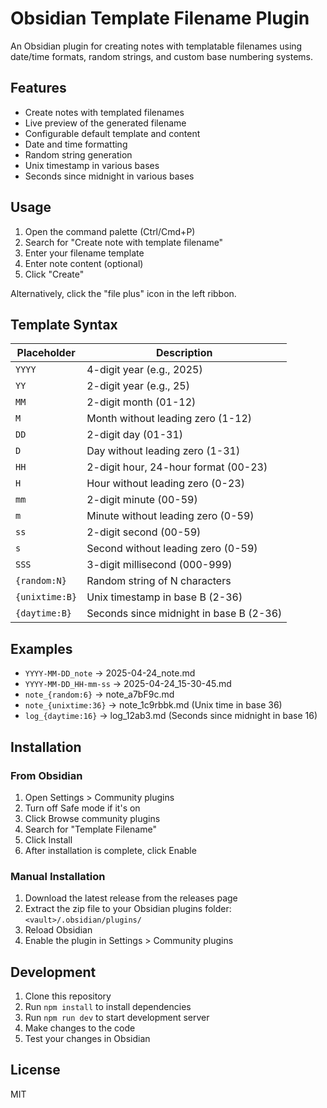 # Obsidian Template Filename Plugin

An Obsidian plugin for creating notes with templatable filenames using date/time formats, random strings, and custom base numbering systems.

## Features

- Create notes with templated filenames
- Live preview of the generated filename
- Configurable default template and content
- Date and time formatting
- Random string generation
- Unix timestamp in various bases
- Seconds since midnight in various bases

## Usage

1. Open the command palette (Ctrl/Cmd+P)
2. Search for "Create note with template filename"
3. Enter your filename template
4. Enter note content (optional)
5. Click "Create"

Alternatively, click the "file plus" icon in the left ribbon.

## Template Syntax

| Placeholder | Description |
|-------------|-------------|
| `YYYY` | 4-digit year (e.g., 2025) |
| `YY` | 2-digit year (e.g., 25) |
| `MM` | 2-digit month (01-12) |
| `M` | Month without leading zero (1-12) |
| `DD` | 2-digit day (01-31) |
| `D` | Day without leading zero (1-31) |
| `HH` | 2-digit hour, 24-hour format (00-23) |
| `H` | Hour without leading zero (0-23) |
| `mm` | 2-digit minute (00-59) |
| `m` | Minute without leading zero (0-59) |
| `ss` | 2-digit second (00-59) |
| `s` | Second without leading zero (0-59) |
| `SSS` | 3-digit millisecond (000-999) |
| `{random:N}` | Random string of N characters |
| `{unixtime:B}` | Unix timestamp in base B (2-36) |
| `{daytime:B}` | Seconds since midnight in base B (2-36) |

## Examples

- `YYYY-MM-DD_note` → 2025-04-24_note.md
- `YYYY-MM-DD_HH-mm-ss` → 2025-04-24_15-30-45.md
- `note_{random:6}` → note_a7bF9c.md
- `note_{unixtime:36}` → note_1c9rbbk.md (Unix time in base 36)
- `log_{daytime:16}` → log_12ab3.md (Seconds since midnight in base 16)

## Installation

### From Obsidian

1. Open Settings > Community plugins
2. Turn off Safe mode if it's on
3. Click Browse community plugins
4. Search for "Template Filename"
5. Click Install
6. After installation is complete, click Enable

### Manual Installation

1. Download the latest release from the releases page
2. Extract the zip file to your Obsidian plugins folder: `<vault>/.obsidian/plugins/`
3. Reload Obsidian
4. Enable the plugin in Settings > Community plugins

## Development

1. Clone this repository
2. Run `npm install` to install dependencies
3. Run `npm run dev` to start development server
4. Make changes to the code
5. Test your changes in Obsidian

## License

MIT